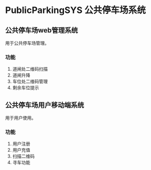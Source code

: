 # PublicParkingSYS 公共停车场系统
## 公共停车场web管理系统
用于公共停车场管理。
### 功能
1. 道闸处二维码扫描
2. 道闸升降
3. 车位处二维码管理
4. 剩余车位提示
## 公共停车场用户移动端系统
用于用户使用。
### 功能
1. 用户注册
2. 用户充值
3. 扫描二维码
4. 寻车功能
